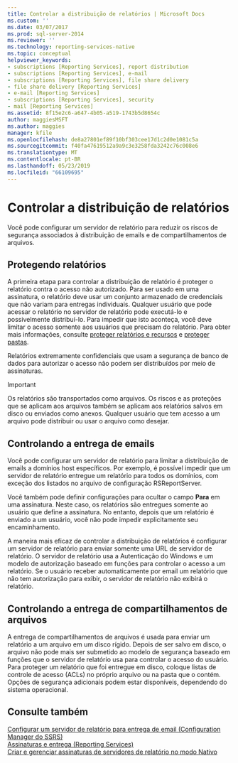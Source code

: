 ```yaml
---
title: Controlar a distribuição de relatórios | Microsoft Docs
ms.custom: ''
ms.date: 03/07/2017
ms.prod: sql-server-2014
ms.reviewer: ''
ms.technology: reporting-services-native
ms.topic: conceptual
helpviewer_keywords:
- subscriptions [Reporting Services], report distribution
- subscriptions [Reporting Services], e-mail
- subscriptions [Reporting Services], file share delivery
- file share delivery [Reporting Services]
- e-mail [Reporting Services]
- subscriptions [Reporting Services], security
- mail [Reporting Services]
ms.assetid: 8f15e2c6-a647-4b05-a519-1743b5d8654c
author: maggiesMSFT
ms.author: maggies
manager: kfile
ms.openlocfilehash: de8a27801ef89f10bf303cee17d1c2d0e1081c5a
ms.sourcegitcommit: f40fa47619512a9a9c3e3258fda3242c76c008e6
ms.translationtype: MT
ms.contentlocale: pt-BR
ms.lasthandoff: 05/23/2019
ms.locfileid: "66109695"
---
```

# <a name="control-report-distribution"></a>Controlar a distribuição de relatórios
  Você pode configurar um servidor de relatório para reduzir os riscos de segurança associados à distribuição de emails e de compartilhamentos de arquivos.  
  
## <a name="securing-reports"></a>Protegendo relatórios  
 A primeira etapa para controlar a distribuição de relatório é proteger o relatório contra o acesso não autorizado. Para ser usado em uma assinatura, o relatório deve usar um conjunto armazenado de credenciais que não variam para entregas individuais. Qualquer usuário que pode acessar o relatório no servidor de relatório pode executá-lo e possivelmente distribuí-lo. Para impedir que isto aconteça, você deve limitar o acesso somente aos usuários que precisam do relatório. Para obter mais informações, consulte [proteger relatórios e recursos](security/secure-reports-and-resources.md) e [proteger pastas](security/secure-folders.md).  
  
 Relatórios extremamente confidenciais que usam a segurança de banco de dados para autorizar o acesso não podem ser distribuídos por meio de assinaturas.  
  
> [!IMPORTANT]  
>  Os relatórios são transportados como arquivos. Os riscos e as proteções que se aplicam aos arquivos também se aplicam aos relatórios salvos em disco ou enviados como anexos. Qualquer usuário que tem acesso a um arquivo pode distribuir ou usar o arquivo como desejar.  
  
## <a name="controlling-e-mail-delivery"></a>Controlando a entrega de emails  
 Você pode configurar um servidor de relatório para limitar a distribuição de emails a domínios host específicos. Por exemplo, é possível impedir que um servidor de relatório entregue um relatório para todos os domínios, com exceção dos listados no arquivo de configuração RSReportServer.  
  
 Você também pode definir configurações para ocultar o campo **Para** em uma assinatura. Neste caso, os relatórios são entregues somente ao usuário que define a assinatura. No entanto, depois que um relatório é enviado a um usuário, você não pode impedir explicitamente seu encaminhamento.  
  
 A maneira mais eficaz de controlar a distribuição de relatórios é configurar um servidor de relatório para enviar somente uma URL de servidor de relatório. O servidor de relatório usa a Autenticação do Windows e um modelo de autorização baseado em funções para controlar o acesso a um relatório. Se o usuário receber automaticamente por email um relatório que não tem autorização para exibir, o servidor de relatório não exibirá o relatório.  
  
## <a name="controlling-file-share-delivery"></a>Controlando a entrega de compartilhamentos de arquivos  
 A entrega de compartilhamentos de arquivos é usada para enviar um relatório a um arquivo em um disco rígido. Depois de ser salvo em disco, o arquivo não pode mais ser submetido ao modelo de segurança baseado em funções que o servidor de relatório usa para controlar o acesso do usuário. Para proteger um relatório que foi entregue em disco, coloque listas de controle de acesso (ACLs) no próprio arquivo ou na pasta que o contém. Opções de segurança adicionais podem estar disponíveis, dependendo do sistema operacional.  
  
## <a name="see-also"></a>Consulte também  
 [Configurar um servidor de relatório para entrega de email &#40;Configuration Manager do SSRS&#41;](../../2014/sql-server/install/configure-a-report-server-for-e-mail-delivery-ssrs-configuration-manager.md)   
 [Assinaturas e entrega &#40;Reporting Services&#41;](subscriptions/subscriptions-and-delivery-reporting-services.md)   
 [Criar e gerenciar assinaturas de servidores de relatório no modo Nativo](../../2014/reporting-services/create-manage-subscriptions-native-mode-report-servers.md)  
  
  
